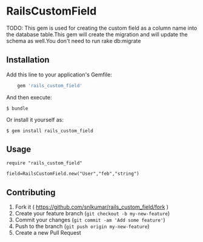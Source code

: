 # RailsCustomField

TODO: This gem is used for creating the custom field as a column name into the database table.This gem will create the migration and will update the schema as well.You don't need to run rake db:migrate

## Installation

Add this line to your application's Gemfile:

```ruby
    gem 'rails_custom_field'
```

And then execute:

    $ bundle

Or install it yourself as:

    $ gem install rails_custom_field

## Usage

    require "rails_custom_field" 

    field=RailsCustomField.new("User","feb","string")

## Contributing

1. Fork it ( https://github.com/snlkumar/rails_custom_field/fork )
2. Create your feature branch (`git checkout -b my-new-feature`)
3. Commit your changes (`git commit -am 'Add some feature'`)
4. Push to the branch (`git push origin my-new-feature`)
5. Create a new Pull Request
